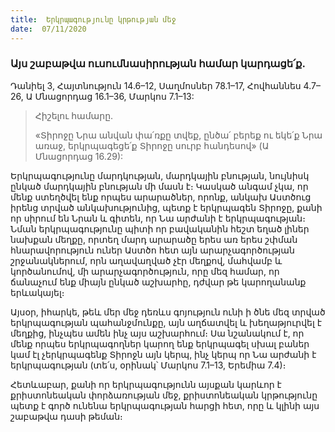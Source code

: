 ```yaml
---
title:  Երկրպագությունը կրթության մեջ
date:  07/11/2020
---
```


### Այս շաբաթվա ուսումնասիրության համար կարդացե՛ք.
Դանիել 3, Հայտնություն 14.6–12, Սաղմոսներ 78.1–17, Հովհաննես 4.7–26, Ա Մնացորդաց 16.1–36, Մարկոս 7.1–13:

> <p>Հիշելու համարը.<p>
> «Տիրոջը Նրա անվան փա՛ռքը տվեք, ընծա՛ բերեք ու եկե՛ք Նրա առաջ, երկրպագեցե՛ք Տիրոջը սուրբ հանդեսով» (Ա Մնացորդաց 16.29):

Երկրպագությունը մարդկության, մարդկային բնության, նույնիսկ ընկած մարդկային բնության մի մասն է։ Կասկած անգամ չկա, որ մենք ստեղծվել ենք որպես արարածներ, որոնք, անկախ Աստծուց իրենց տրված անկախությունից, պետք է երկրպագեն Տիրոջը, քանի որ սիրում են Նրան և գիտեն, որ Նա արժանի է երկրպագության։ Նման երկրպագությունը պիտի որ բավականին հեշտ եղած լիներ նախքան մեղքը, որտեղ մարդ արարածը երես առ երես շփման հնարավորություն ուներ Աստծո հետ այն արարչագործության շրջանակներում, որն աղավաղված չէր մեղքով, մահվամբ և կործանումով, մի արարչագործություն, որը մեզ համար, որ ճանաչում ենք միայն ընկած աշխարհը, դժվար թե կարողանանք երևակայել։

Այսօր, իհարկե, թեև մեր մեջ դեռևս գոյություն ունի ի ծնե մեզ տրված երկրպագության պահանջմունքը, այն աղճատվել և խեղաթյուրվել է մեղքից, ինչպես ամեն ինչ այս աշխարհում։ Սա նշանակում է, որ մենք որպես երկրպագողներ կարող ենք երկրպագել սխալ բաներ կամ էլ չերկրպագենք Տիրոջն այն կերպ, ինչ կերպ որ Նա արժանի է երկրպագության (տե՛ս, օրինակ՝ Մարկոս 7.1–13, Երեմիա 7.4)։

Հետևաբար, քանի որ երկրպագությունն այսքան կարևոր է քրիստոնեական փորձառության մեջ, քրիստոնեական կրթությունը պետք է գործ ունենա երկրպագության հարցի հետ, որը և կլինի այս շաբաթվա դասի թեման։
